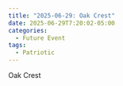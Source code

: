 ```yaml
---
title: "2025-06-29: Oak Crest"
date: 2025-06-29T7:20:02-05:00
categories:
  - Future Event
tags:
  - Patriotic
---
```


Oak Crest
